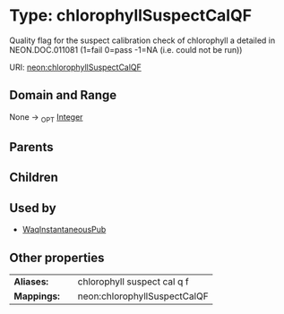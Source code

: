 
# Type: chlorophyllSuspectCalQF


Quality flag for the suspect calibration check of chlorophyll a detailed in NEON.DOC.011081 (1=fail 0=pass -1=NA (i.e. could not be run))

URI: [neon:chlorophyllSuspectCalQF](https://data.neonscience.org/chlorophyllSuspectCalQF)


## Domain and Range

None ->  <sub>OPT</sub> [Integer](types/Integer.md)

## Parents


## Children


## Used by

 * [WaqInstantaneousPub](WaqInstantaneousPub.md)

## Other properties

|  |  |  |
| --- | --- | --- |
| **Aliases:** | | chlorophyll suspect cal q f |
| **Mappings:** | | neon:chlorophyllSuspectCalQF |

